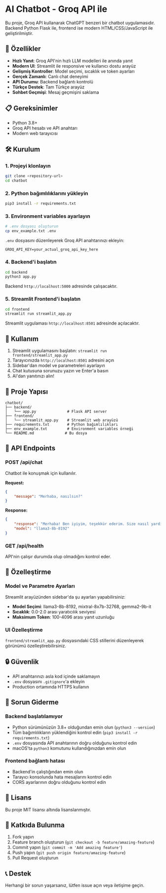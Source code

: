 # AI Chatbot - Groq API ile

Bu proje, Groq API kullanarak ChatGPT benzeri bir chatbot uygulamasıdır. Backend Python Flask ile, frontend ise modern HTML/CSS/JavaScript ile geliştirilmiştir.

## 🚀 Özellikler

- **Hızlı Yanıt**: Groq API'nin hızlı LLM modelleri ile anında yanıt
- **Modern UI**: Streamlit ile responsive ve kullanıcı dostu arayüz
- **Gelişmiş Kontroller**: Model seçimi, sıcaklık ve token ayarları
- **Gerçek Zamanlı**: Canlı chat deneyimi
- **API Durumu**: Backend bağlantı kontrolü
- **Türkçe Destek**: Tam Türkçe arayüz
- **Sohbet Geçmişi**: Mesaj geçmişini saklama

## 📋 Gereksinimler

- Python 3.8+
- Groq API hesabı ve API anahtarı
- Modern web tarayıcısı

## 🛠️ Kurulum

### 1. Projeyi klonlayın
```bash
git clone <repository-url>
cd chatbot
```

### 2. Python bağımlılıklarını yükleyin
```bash
pip3 install -r requirements.txt
```

### 3. Environment variables ayarlayın
```bash
# .env dosyası oluşturun
cp env_example.txt .env
```

`.env` dosyasını düzenleyerek Groq API anahtarınızı ekleyin:
```
GROQ_API_KEY=your_actual_groq_api_key_here
```

### 4. Backend'i başlatın
```bash
cd backend
python3 app.py
```

Backend `http://localhost:5000` adresinde çalışacaktır.

### 5. Streamlit Frontend'i başlatın
```bash
cd frontend
streamlit run streamlit_app.py
```

Streamlit uygulaması `http://localhost:8501` adresinde açılacaktır.

## 🎯 Kullanım

1. Streamlit uygulamasını başlatın: `streamlit run frontend/streamlit_app.py`
2. Tarayıcınızda `http://localhost:8501` adresini açın
3. Sidebar'dan model ve parametreleri ayarlayın
4. Chat kutusuna sorunuzu yazın ve Enter'a basın
5. AI'dan yanıtınızı alın!

## 📁 Proje Yapısı

```
chatbot/
├── backend/
│   └── app.py              # Flask API server
├── frontend/
│   └── streamlit_app.py    # Streamlit web arayüzü
├── requirements.txt        # Python bağımlılıkları
├── env_example.txt         # Environment variables örneği
└── README.md              # Bu dosya
```

## 🔧 API Endpoints

### POST /api/chat
Chatbot ile konuşmak için kullanılır.

**Request:**
```json
{
    "message": "Merhaba, nasılsın?"
}
```

**Response:**
```json
{
    "response": "Merhaba! Ben iyiyim, teşekkür ederim. Size nasıl yardımcı olabilirim?",
    "model": "llama3-8b-8192"
}
```

### GET /api/health
API'nin çalışır durumda olup olmadığını kontrol eder.

## 🎨 Özelleştirme

### Model ve Parametre Ayarları
Streamlit arayüzünden sidebar'da şu ayarları yapabilirsiniz:
- **Model Seçimi**: llama3-8b-8192, mixtral-8x7b-32768, gemma2-9b-it
- **Sıcaklık**: 0.0-2.0 arası yaratıcılık seviyesi
- **Maksimum Token**: 100-4096 arası yanıt uzunluğu

### UI Özelleştirme
`frontend/streamlit_app.py` dosyasındaki CSS stillerini düzenleyerek görünümü özelleştirebilirsiniz.

## 🔒 Güvenlik

- API anahtarınızı asla kod içinde saklamayın
- `.env` dosyasını `.gitignore`'a ekleyin
- Production ortamında HTTPS kullanın

## 🐛 Sorun Giderme

### Backend başlatılamıyor
- Python sürümünüzün 3.8+ olduğundan emin olun (`python3 --version`)
- Tüm bağımlılıkların yüklendiğini kontrol edin (`pip3 install -r requirements.txt`)
- `.env` dosyasında API anahtarının doğru olduğunu kontrol edin
- macOS'ta `python3` komutunu kullandığınızdan emin olun

### Frontend bağlantı hatası
- Backend'in çalıştığından emin olun
- Tarayıcı konsolunda hata mesajlarını kontrol edin
- CORS ayarlarının doğru olduğunu kontrol edin

## 📝 Lisans

Bu proje MIT lisansı altında lisanslanmıştır.

## 🤝 Katkıda Bulunma

1. Fork yapın
2. Feature branch oluşturun (`git checkout -b feature/amazing-feature`)
3. Commit yapın (`git commit -m 'Add amazing feature'`)
4. Push yapın (`git push origin feature/amazing-feature`)
5. Pull Request oluşturun

## 📞 Destek

Herhangi bir sorun yaşarsanız, lütfen issue açın veya iletişime geçin. 